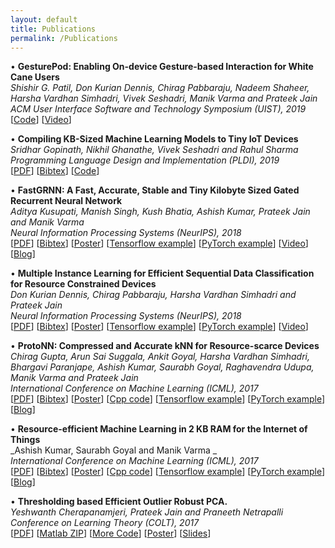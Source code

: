 ```yaml
---
layout: default
title: Publications
permalink: /Publications
---
```


&bull; **GesturePod: Enabling On-device Gesture-based Interaction for White Cane Users**<br>
_Shishir G. Patil, Don Kurian Dennis, Chirag Pabbaraju, Nadeem Shaheer, Harsha Vardhan Simhadri, Vivek Seshadri, Manik Varma and Prateek Jain_<br>
_ACM User Interface Software and Technology Symposium (UIST), 2019_<br>
<span>
    [<a href="https://github.com/Microsoft/EdgeML/Applications/GesturePod">Code</a>]
    [<a href="https://1drv.ms/u/s!AjDloPaG_l0Et7Ikid1voOVFuI116Q">Video</a>]
</span>

&bull; **Compiling KB-Sized Machine Learning Models to Tiny IoT Devices**<br>
_Sridhar Gopinath, Nikhil Ghanathe, Vivek Seshadri and Rahul Sharma_<br>
_Programming Language Design and Implementation (PLDI), 2019_<br>
<span>
    [<a href="./static/docs/publications/SeeDot.pdf">PDF</a>]
    [<a href="./static/docs/publications/bib.html#SeeDot">Bibtex</a>]
    [<a href="https://github.com/microsoft/EdgeML/tree/master/Tools/SeeDot">Code</a>]
</span>

&bull; **FastGRNN: A Fast, Accurate, Stable and Tiny Kilobyte Sized Gated Recurrent Neural Network**<br>
_Aditya Kusupati, Manish Singh, Kush Bhatia, Ashish Kumar, Prateek Jain and Manik Varma_<br>
_Neural Information Processing Systems (NeurIPS), 2018_<br>
<span>
    [<a href="./static/docs/publications/FastGRNN.pdf">PDF</a>]
    [<a href="./static/docs/publications/bib.html#FastGRNN">Bibtex</a>]
    [<a href="./static/docs/posters/FastGRNNPoster.pdf">Poster</a>]
    [<a href="https://github.com/microsoft/EdgeML/tree/master/tf/examples/FastCells">Tensorflow example</a>]
    [<a href="https://github.com/microsoft/EdgeML/tree/master/pytorch/examples/FastCells">PyTorch example</a>]
    [<a href="https://youtu.be/3ZpCnOWBrio">Video</a>]
    [<a href="https://www.microsoft.com/en-us/research/blog/fast-accurate-stable-and-tiny-breathing-life-into-iot-devices-with-an-innovative-algorithmic-approach/">Blog</a>]
</span>

&bull; **Multiple Instance Learning for Efficient Sequential Data
Classification for Resource Constrained Devices**<br>
_Don Kurian Dennis, Chirag Pabbaraju, Harsha Vardhan Simhadri and Prateek Jain_<br>
_Neural Information Processing Systems (NeurIPS), 2018_<br>
<span>
    [<a href="./static/docs/publications/emi-rnn-nips18.pdf">PDF</a>]
    [<a href="./static/docs/publications/bib.html#EMI-RNN">Bibtex</a>]
    [<a href="./static/docs/posters/emi-rnn-nips18-poster.pdf">Poster</a>]
    [<a href="https://github.com/microsoft/EdgeML/tree/master/tf/examples/EMI-RNN">Tensorflow example</a>]
    [<a href="https://github.com/microsoft/EdgeML/tree/master/pytorch/examples/EMI-RNN">PyTorch example</a>]
    [<a href="https://youtu.be/l7PlPbWSbcc">Video</a>]
</span>

&bull; **ProtoNN: Compressed and Accurate kNN for Resource-scarce Devices**<br>
_Chirag Gupta, Arun Sai Suggala, Ankit Goyal, Harsha Vardhan Simhadri, Bhargavi
Paranjape, Ashish Kumar, Saurabh Goyal, Raghavendra Udupa, Manik Varma and Prateek
Jain_<br>
_International Conference on Machine Learning (ICML), 2017_<br>
<span>
    [<a href="./static/docs/publications/ProtoNN.pdf">PDF</a>]
    [<a href="./static/docs/publications/bib.html#ProtoNN">Bibtex</a>]
    [<a href="./static/docs/posters/ProtoNNICMLPoster.pdf">Poster</a>]
    [<a href="https://github.com/microsoft/EdgeML/tree/master/cpp">Cpp code</a>]
    [<a href="https://github.com/microsoft/EdgeML/tree/master/tf/examples/ProtoNN">Tensorflow example</a>]
    [<a href="https://github.com/microsoft/EdgeML/tree/master/pytorch/examples/ProtoNN">PyTorch example</a>]
    [<a href="https://blogs.microsoft.com/ai/ais-big-leap-tiny-devices-opens-world-possibilities/">Blog</a>]
</span> 

&bull; **Resource-efficient Machine Learning in 2 KB RAM for the Internet of Things**<br>
_Ashish Kumar, Saurabh Goyal and Manik Varma _<br>
_International Conference on Machine Learning (ICML), 2017_<br>
<span>
    [<a href="./static/docs/publications/Bonsai.pdf">PDF</a>]
    [<a href="./static/docs/publications/bib.html#Bonsai">Bibtex</a>]
    [<a href="./static/docs/posters/BonsaiPoster.pdf">Poster</a>]
    [<a href="https://github.com/microsoft/EdgeML/tree/master/cpp">Cpp code</a>]
    [<a href="https://github.com/microsoft/EdgeML/tree/master/tf/examples/Bonsai">Tensorflow example</a>]
    [<a href="https://github.com/microsoft/EdgeML/tree/master/pytorch/examples/Bonsai">PyTorch example</a>]
    [<a href="https://blogs.microsoft.com/ai/ais-big-leap-tiny-devices-opens-world-possibilities/">Blog</a>]
</span>   


&bull; **Thresholding based Efficient Outlier Robust PCA.** <br>
_Yeshwanth Cherapanamjeri, Prateek Jain and Praneeth Netrapalli_<br>
_Conference on Learning Theory (COLT), 2017_ <br>
<span>
    [<a href="./static/docs/publications/RobustPCAPaper.pdf">PDF</a>]
    [<a href="./static/code/RobustPCACode.zip">Matlab ZIP</a>]
    [<a href="https://github.com/andrewssobral/lrslibrary/tree/master/algorithms/mc/PG-RMC">More Code</a>]
    [<a href="./static/docs/posters/RobustPCACOLTPoster.pdf">Poster</a>]
    [<a href="./static/docs/slides/RobustPCACOLTSlides.pptx">Slides</a>]
</span>
